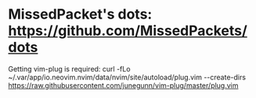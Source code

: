 # MissedPacket's dots: https://github.com/MissedPackets/dots
Getting vim-plug is required:
curl -fLo ~/.var/app/io.neovim.nvim/data/nvim/site/autoload/plug.vim --create-dirs \
    https://raw.githubusercontent.com/junegunn/vim-plug/master/plug.vim
